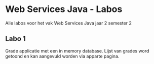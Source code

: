 # Web Services Java - Labos
Alle labos voor het vak Web Services Java jaar 2 semester 2
## Labo 1
Grade applicatie met een in memory database. Lijst van grades word getoond en kan aangevuld worden via apparte pagina.
